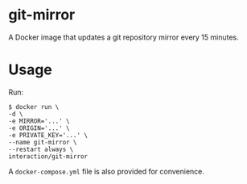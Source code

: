 # git-mirror

A Docker image that updates a git repository mirror every 15 minutes.


# Usage

Run:

    $ docker run \
    -d \
    -e MIRROR='...' \
    -e ORIGIN='...' \
    -e PRIVATE_KEY='...' \
    --name git-mirror \
    --restart always \
    interaction/git-mirror

A `docker-compose.yml` file is also provided for convenience.
